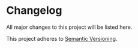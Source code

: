 # Changelog
All major changes to this project will be listed here.

This project adheres to [Semantic Versioning](https://semver.org/spec/v2.0.0.html).